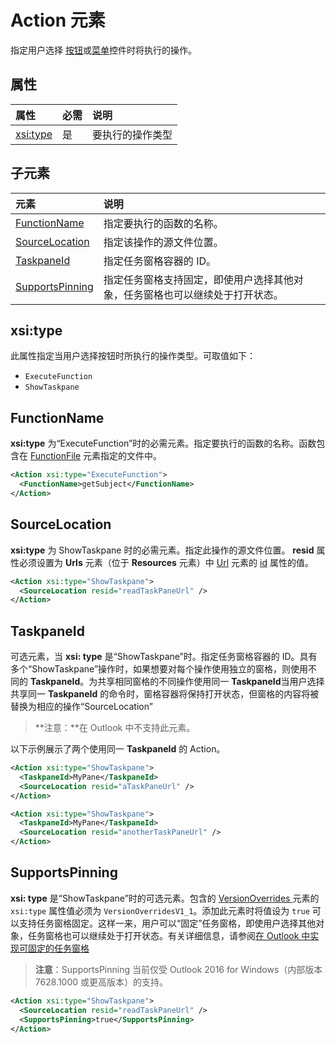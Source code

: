 # <a name="action-element"></a>Action 元素
指定用户选择 [按钮](./control.md#button-control)或[菜单](./control.md#menu-dropdown-button-controls)控件时将执行的操作。
 
## <a name="attributes"></a>属性

|  属性  |  必需  |  说明  |
|:-----|:-----|:-----|
|  [xsi:type](#xsitype)  |  是  | 要执行的操作类型|


## <a name="child-elements"></a>子元素

|  元素 |  说明  |
|:-----|:-----|
|  [FunctionName](#functionname) |    指定要执行的函数的名称。 |
|  [SourceLocation](#sourcelocation) |    指定该操作的源文件位置。 |
|  [TaskpaneId](#taskpaneid) | 指定任务窗格容器的 ID。|
|  [SupportsPinning](#supportspinning) | 指定任务窗格支持固定，即使用户选择其他对象，任务窗格也可以继续处于打开状态。|
  

## <a name="xsitype"></a>xsi:type
此属性指定当用户选择按钮时所执行的操作类型。可取值如下：

- `ExecuteFunction`
- `ShowTaskpane`

## <a name="functionname"></a>FunctionName

**xsi:type** 为“ExecuteFunction”时的必需元素。指定要执行的函数的名称。函数包含在 [FunctionFile](./functionfile.md) 元素指定的文件中。

```xml
<Action xsi:type="ExecuteFunction">
  <FunctionName>getSubject</FunctionName>
</Action>
```

## <a name="sourcelocation"></a>SourceLocation
**xsi:type** 为 ShowTaskpane 时的必需元素。指定此操作的源文件位置。 **resid** 属性必须设置为 **Urls** 元素（位于 **Resources** 元素）中 [Url](./resources.md#urls) 元素的 [id](./resources.md) 属性的值。

```xml
<Action xsi:type="ShowTaskpane">
  <SourceLocation resid="readTaskPaneUrl" />
</Action>
```  

## <a name="taskpaneid"></a>TaskpaneId
可选元素，当 **xsi: type** 是“ShowTaskpane”时。指定任务窗格容器的 ID。具有多个“ShowTaskpane”操作时，如果想要对每个操作使用独立的窗格，则使用不同的 **TaskpaneId**。为共享相同窗格的不同操作使用同一 **TaskpaneId**当用户选择共享同一 **TaskpaneId** 的命令时，窗格容器将保持打开状态，但窗格的内容将被替换为相应的操作“SourceLocation” 

>**注意：**在 Outlook 中不支持此元素。

以下示例展示了两个使用同一 **TaskpaneId** 的 Action。 


```xml
<Action xsi:type="ShowTaskpane">
  <TaskpaneId>MyPane</TaskpaneId>
  <SourceLocation resid="aTaskPaneUrl" />
</Action>

<Action xsi:type="ShowTaskpane">
  <TaskpaneId>MyPane</TaskpaneId>
  <SourceLocation resid="anotherTaskPaneUrl" />
</Action>
```  

## <a name="supportspinning"></a>SupportsPinning
**xsi: type** 是“ShowTaskpane”时的可选元素。包含的 [ VersionOverrides ](./versionoverrides.md) 元素的 `xsi:type` 属性值必须为 `VersionOverridesV1_1`。添加此元素时将值设为 `true` 可以支持任务窗格固定。这样一来，用户可以“固定”任务窗格，即使用户选择其他对象，任务窗格也可以继续处于打开状态。有关详细信息，请参阅[在 Outlook 中实现可固定的任务窗格](../../docs/outlook/manifests/pinnable-taskpane)

> **注意**：SupportsPinning 当前仅受 Outlook 2016 for Windows（内部版本 7628.1000 或更高版本）的支持。

```xml
<Action xsi:type="ShowTaskpane">
  <SourceLocation resid="readTaskPaneUrl" />
  <SupportsPinning>true</SupportsPinning>
</Action>
```